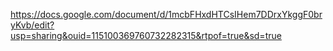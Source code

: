 https://docs.google.com/document/d/1mcbFHxdHTCsIHem7DDrxYkggF0bryKvb/edit?usp=sharing&ouid=115100369760732282315&rtpof=true&sd=true

